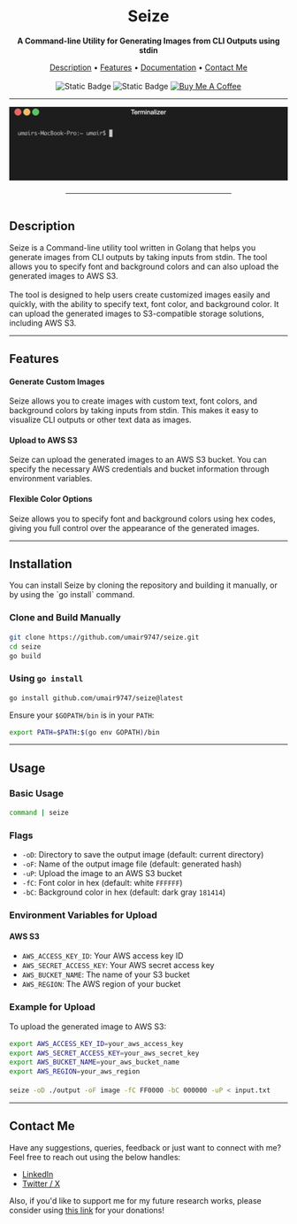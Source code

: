 
<h1 align="center">Seize</h1>
<p align="center"><b>A Command-line Utility for Generating Images from CLI Outputs using stdin</b></p>
<p align="center">
<a href="#description">Description</a> • <a href="#features">Features</a> • <a href="docs/documentation.md">Documentation</a> • <a href="#contactme">Contact Me</a><br><br>
<img alt="Static Badge" src="https://img.shields.io/badge/Supports-AWS-yellow?logo=amazon">
<img alt="Static Badge" src="https://img.shields.io/badge/Built with-Golang-green?logo=gear">
  <a href="https://www.buymeacoffee.com/umair9747" target="_blank"><img src="https://www.buymeacoffee.com/assets/img/custom_images/orange_img.png" alt="Buy Me A Coffee" style="height: 21px !important;width: 94px !important;" ></a>
</p>
<hr>
<img src="./tool.gif">
<hr style="width:300px; height: 1px; margin: auto; margin-top: 20px;" />
<br>
<div id="description">
<h2> Description </h2>
Seize is a Command-line utility tool written in Golang that helps you generate images from CLI outputs by taking inputs from stdin. The tool allows you to specify font and background colors and can also upload the generated images to AWS S3.
<br><br>
The tool is designed to help users create customized images easily and quickly, with the ability to specify text, font color, and background color. It can upload the generated images to S3-compatible storage solutions, including AWS S3.
</div>
<hr style="height: 1px;">
<div id="features">
<h2> Features </h2>

<h4> Generate Custom Images </h4>
Seize allows you to create images with custom text, font colors, and background colors by taking inputs from stdin. This makes it easy to visualize CLI outputs or other text data as images.

<h4> Upload to AWS S3 </h4>
Seize can upload the generated images to an AWS S3 bucket. You can specify the necessary AWS credentials and bucket information through environment variables.


<h4> Flexible Color Options </h4>
Seize allows you to specify font and background colors using hex codes, giving you full control over the appearance of the generated images.
</div>

<hr style="height: 1px;">

<div id="installation">
<h2> Installation </h2>
You can install Seize by cloning the repository and building it manually, or by using the `go install` command.

### Clone and Build Manually

```bash
git clone https://github.com/umair9747/seize.git
cd seize
go build
```

### Using `go install`

```bash
go install github.com/umair9747/seize@latest
```

Ensure your `$GOPATH/bin` is in your `PATH`:

```bash
export PATH=$PATH:$(go env GOPATH)/bin
```
</div>

<hr style="height: 1px;">

<div id="usage">
<h2> Usage </h2>

### Basic Usage

```bash
command | seize
```

### Flags

- `-oD`: Directory to save the output image (default: current directory)
- `-oF`: Name of the output image file (default: generated hash)
- `-uP`: Upload the image to an AWS S3 bucket
- `-fC`: Font color in hex (default: white `FFFFFF`)
- `-bC`: Background color in hex (default: dark gray `181414`)

### Environment Variables for Upload

#### AWS S3

- `AWS_ACCESS_KEY_ID`: Your AWS access key ID
- `AWS_SECRET_ACCESS_KEY`: Your AWS secret access key
- `AWS_BUCKET_NAME`: The name of your S3 bucket
- `AWS_REGION`: The AWS region of your bucket

### Example for Upload

To upload the generated image to AWS S3:

```bash
export AWS_ACCESS_KEY_ID=your_aws_access_key
export AWS_SECRET_ACCESS_KEY=your_aws_secret_key
export AWS_BUCKET_NAME=your_aws_bucket_name
export AWS_REGION=your_aws_region

seize -oD ./output -oF image -fC FF0000 -bC 000000 -uP < input.txt
```
</div>

<hr style="height: 1px;">

<div id="contactme">
<h2> Contact Me </h2>
Have any suggestions, queries, feedback or just want to connect with me? Feel free to reach out using the below handles:
<ul type="disc">
<li><a href="https://www.linkedin.com/in/umair-nehri-49699317a">LinkedIn</a></li>
<li><a href="https://twitter.com/0x9747/">Twitter / X</a></li>
</ul>

Also, if you'd like to support me for my future research works, please consider using <a href="https://www.buymeacoffee.com/umair9747">this link</a> for your donations!
</div>
